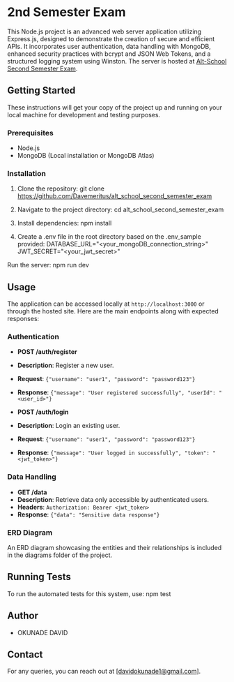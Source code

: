 # 2nd Semester Exam

This Node.js project is an advanced web server application utilizing Express.js, designed to demonstrate the creation of secure and efficient APIs. It incorporates user authentication, data handling with MongoDB, enhanced security practices with bcrypt and JSON Web Tokens, and a structured logging system using Winston. The server is hosted at [Alt-School Second Semester Exam](https://alt-school-second-semester-exam.onrender.com/).

## Getting Started

These instructions will get your copy of the project up and running on your local machine for development and testing purposes.

### Prerequisites

- Node.js
- MongoDB (Local installation or MongoDB Atlas)

### Installation

1. Clone the repository:
git clone https://github.com/Davemeritus/alt_school_second_semester_exam

2. Navigate to the project directory:
cd alt_school_second_semester_exam


3. Install dependencies:
npm install

4. Create a .env file in the root directory based on the .env_sample provided:
   DATABASE_URL="<your_mongoDB_connection_string>"
JWT_SECRET="<your_jwt_secret>"

Run the server:
npm run dev


## Usage

The application can be accessed locally at `http://localhost:3000` or through the hosted site. Here are the main endpoints along with expected responses:

### Authentication

- **POST /auth/register**
- **Description**: Register a new user.
- **Request**: `{"username": "user1", "password": "password123"}`
- **Response**: `{"message": "User registered successfully", "userId": "<user_id>"}`

- **POST /auth/login**
- **Description**: Login an existing user.
- **Request**: `{"username": "user1", "password": "password123"}`
- **Response**: `{"message": "User logged in successfully", "token": "<jwt_token>"}`

### Data Handling

- **GET /data**
- **Description**: Retrieve data only accessible by authenticated users.
- **Headers**: `Authorization: Bearer <jwt_token>`
- **Response**: `{"data": "Sensitive data response"}`
  
### ERD Diagram
An ERD diagram showcasing the entities and their relationships is included in the diagrams folder of the project.

## Running Tests

To run the automated tests for this system, use: npm test

## Author

* OKUNADE DAVID 


## Contact

For any queries, you can reach out at [davidokunade1@gmail.com].
